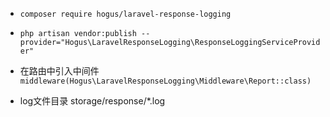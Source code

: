 - `composer require hogus/laravel-response-logging`
  
- `php artisan vendor:publish --provider="Hogus\LaravelResponseLogging\ResponseLoggingServiceProvider"
`
- 在路由中引入中间件 `middleware(Hogus\LaravelResponseLogging\Middleware\Report::class)`
- log文件目录 storage/response/*.log
